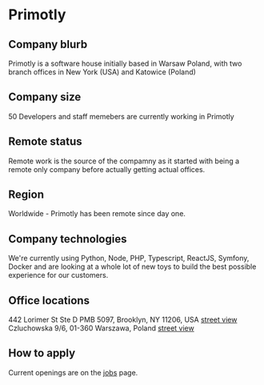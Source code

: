 # Primotly

## Company blurb

Primotly is a software house initially based in Warsaw Poland, with two branch offices in New York (USA) and Katowice (Poland)

## Company size

50 Developers and staff memebers are currently working  in Primotly

## Remote status

Remote work is the source of the compamny as it started with being a remote only company before actually getting actual offices.

## Region

Worldwide - Primotly has been remote since day one.

## Company technologies

We're currently using Python, Node, PHP, Typescript, ReactJS, Symfony, Docker and are looking at a whole lot of new toys to build the best possible experience for our customers.

## Office locations

442 Lorimer St Ste D PMB 5097, Brooklyn, NY 11206, USA [street view](https://www.google.com/maps/place/Primotly+New+York/@40.7102123,-73.9484927,15z/data=!4m2!3m1!1s0x0:0x4ffc95a50e0e51c1?sa=X&ved=2ahUKEwizhqDmwbr8AhXSrIsKHXsWDQkQ_BJ6BAhmECE)
Czluchowska 9/6, 01-360 Warszawa, Poland [street view]([https://www.google.com/maps/place/Primotly+New+York/@40.7102123,-73.9484927,15z/data=!4m2!3m1!1s0x0:0x4ffc95a50e0e51c1?sa=X&ved=2ahUKEwizhqDmwbr8AhXSrIsKHXsWDQkQ_BJ6BAhmECE](https://www.google.com/maps/place/Primotly/@52.2295878,20.9189956,17z/data=!3m1!4b1!4m5!3m4!1s0x471ecbda18753ecb:0x29f49d9286d83538!8m2!3d52.2295878!4d20.9211843))


## How to apply

Current openings are on the [jobs](https://primotly.com/career/) page.
